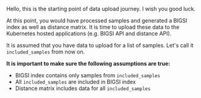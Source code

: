 Hello, this is the starting point of data upload journey. I wish you good luck.

At this point, you would have processed samples and generated a BIGSI index as well as
distance matrix. It is time to upload these data to the Kubernetes hosted applications
(e.g. BIGSI API and distance API).

It is assumed that you have data to upload for a list of samples. Let's call it
`included_samples` from now on.

**It is important to make sure the following assumptions are true:**

- BIGSI index contains only samples from `included_samples`
- All `included_samples` are included in BIGSI index
- Distance matrix includes data for all `included_samples`
